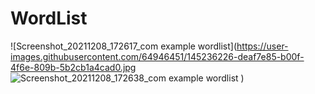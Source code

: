 # WordList
![Screenshot_20211208_172617_com example wordlist](https://user-images.githubusercontent.com/64946451/145236226-deaf7e85-b00f-4f6e-809b-5b2cb1a4cad0.jpg
![Screenshot_20211208_172638_com example wordlist](https://user-images.githubusercontent.com/64946451/145236239-ded586c7-74d6-4b64-bb4a-f65fb710fcaf.jpg)
)
